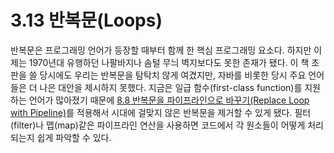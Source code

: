 # 3.13 반복문(Loops)
반복문은 프로그래밍 언어가 등장할 때부터 함께 한 핵심 프로그래밍 요소다. 하지만 이제는 1970년대 유행하던 나팔바지나 솜털 무늬 벽지보다도 못한 존재가 됐다. 이 책 초판을 쓸 당시에도 우리는 반복문을 탐탁치 않게 여겼지만, 자바를 비롯한 당시 주요 언어들은 더 나은 대안을 제시하지 못했다. 지금은 일급 함수(first-class function)를 지원하는 언어가 많아졌기 때문에 [8.8 반복문을 파이프라인으로 바꾸기(Replace Loop with Pipeline)](https://github.com/wonder13662/refactoring-v2/blob/writing/chapter08/8-8.md)를 적용해서 시대에 걸맞지 않은 반복문을 제거할 수 있게 됐다. 필터(filter)나 맵(map)같은 파이프라인 연산을 사용하면 코드에서 각 원소들이 어떻게 처리되는지 쉽게 파악할 수 있다.